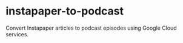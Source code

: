 # instapaper-to-podcast
Convert Instapaper articles to podcast episodes using Google Cloud services.
